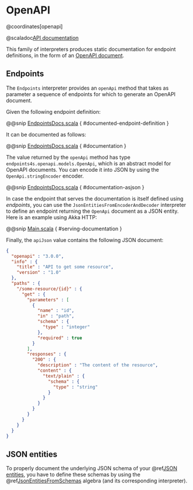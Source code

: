 # OpenAPI

@coordinates[openapi]

@scaladoc[API documentation](endpoints4s.openapi.index)

This family of interpreters produces static documentation for endpoint definitions,
in the form of an [OpenAPI document](https://www.openapis.org/).

## Endpoints

The `Endpoints` interpreter provides an `openApi` method
that takes as parameter a sequence of endpoints for which
to generate an OpenAPI document.

Given the following endpoint definition:

@@snip [EndpointsDocs.scala](/openapi/openapi/src/test/scala/endpoints4s/openapi/EndpointsDocs.scala) { #documented-endpoint-definition }

It can be documented as follows:

@@snip [EndpointsDocs.scala](/openapi/openapi/src/test/scala/endpoints4s/openapi/EndpointsDocs.scala) { #documentation }

The value returned by the `openApi` method has type `endpoints4s.openapi.models.OpenApi`,
which is an abstract model for OpenAPI documents. You can encode it into JSON by using the
`OpenApi.stringEncoder` encoder. 

@@snip [EndpointsDocs.scala](/openapi/openapi/src/test/scala/endpoints4s/openapi/EndpointsDocs.scala) { #documentation-asjson }

In case the endpoint that serves the documentation is itself defined using _endpoints_,
you can use the `JsonEntitiesFromEncoderAndDecoder` interpreter to define an endpoint
returning the `OpenApi` document as a JSON entity. Here is an example using Akka
HTTP:

@@snip [Main.scala](/documentation/examples/quickstart/server/src/main/scala/quickstart/Main.scala) { #serving-documentation }

Finally, the `apiJson` value contains the following JSON document:

~~~ json
{
  "openapi" : "3.0.0",
  "info" : {
    "title" : "API to get some resource",
    "version" : "1.0"
  },
  "paths" : {
    "/some-resource/{id}" : {
      "get" : {
        "parameters" : [
          {
            "name" : "id",
            "in" : "path",
            "schema" : {
              "type" : "integer"
            },
            "required" : true
          }
        ],
        "responses" : {
          "200" : {
            "description" : "The content of the resource",
            "content" : {
              "text/plain" : {
                "schema" : {
                  "type" : "string"
                }
              }
            }
          }
        }
      }
    }
  }
}
~~~

## JSON entities

To properly document the underlying JSON schema of your @ref[JSON entities](../algebras/json-entities.md),
you have to define these schemas by using the
@ref[JsonEntitiesFromSchemas](../algebras/json-entities.md#jsonentitiesfromschemas)
algebra (and its corresponding interpreter).
